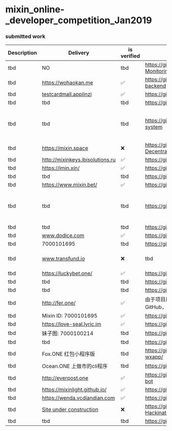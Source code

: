 # mixin_online-_developer_competition_Jan2019

### submitted work


| Description | Delivery  | is verified | github address | code is verified |
| --- | --- | --- |-------------------------------------------- |  -------------------------------------------------
| tbd| NO | tbd |	https://github.com/sumanthwhy/smart-Energy-Monitoring| tbd |
| tbd| https://wohaokan.me | ✅ | https://github.com/liusining/wohaokan.me-backend | TBD|
| tbd| [testcardmall.applinzi](https://testcardmall.applinzi.com)| ✅ | https://github.com/lijianld/superCardMall |	tbd |
| tbd| tbd| tbd | https://github.com/ewnk/grouphelper	 |	tbd |
| tbd| tbd| tbd | https://github.com/nirdesh27/regionalTransport-system	 |	❌ use EOS to create Application instead of Mixin |
| tbd| https://mixin.space| ❌ | https://github.com/kurisu-public/Mixin-Decentralization-BBS	 |	tbd |
| tbd| http://mixinkeys.ibisolutions.ru| ✅ | https://github.com/if1242/MixinKeys	 |	 tbd|
| tbd| https://imin.xin/| ✅ | https://github.com/an-lee/iminxin 	 |	tbd |
| tbd| tbd| tbd | https://github.com/cw35/random-chat	 |	tbd |
| tbd| https://www.mixin.bet/| ✅ | 	https://github.com/lotter1988/lottery |	 tbd|
| tbd| tbd| tbd | https://github.com/Alexygui/Gobang	 | ❌ use ETH to create Application instead of Mixin	 |
| tbd| tbd| tbd | 	https://github.com/exinone/exincore |	tbd |
| tbd| www.dodice.com| ✅ | https://github.com/soooooooon/rock |tbd|
| tbd| 7000101695| tbd | 	https://github.com/ExinOne/mixin-sdk-php |tbd	 |
| tbd| www.transfund.io| ❌ | tbd	 |	See the attachment below |
| tbd| https://luckybet.one/| ✅ | https://github.com/luckybetone |		tbd |
| tbd| tbd| tbd |	https://github.com/cw35/random-chat |tbd |
| tbd| tbd| tbd | https://github.com/cw35/f1bank |tbd|
| tbd| http://fer.one/| ✅ | 	由于项目属于应用类，是非开源所有没有设立GitHub，只有gitlab，不好意思 |tbd	 |
| tbd| Mixin ID: 7000101695| ✅ | https://github.com/MooooonStar/ant |tbd|
| tbd| https://love-seal.lyric.im| ✅ | https://github.com/lyricat/love-seal |tbd|
| tbd| 妹子图: 7000100214| tbd | https://github.com/lyricat/meizi-bot	 |	tbd |
| tbd| tbd| tbd | https://github.com/fox-one/f1db	 |	tbd |
| tbd| Fox.ONE 红包小程序版 | tbd | https://github.com/fox-one/foxone-luckycoin-wxapp/	 |	tbd |
| tbd| Ocean.ONE 上做市的cli程序 | tbd | https://github.com/fox-one/oobid/	 |	tbd |
| tbd|  http://everpost.one	| ✅ | https://github.com/caosbad/ever-post-mixin-bot |tbd |
| tbd| https://mixinlight.github.io/| ✅ | https://github.com/MixinLight/mixin-light-wallet |tbd|
| tbd| https://wenda.vcdiandian.com| ✅ | https://github.com/xiudongy/flarum |tbd|
| tbd| [Site under construction](https://shubhamkarala.github.io/melexa-web/)| ❌ | https://github.com/iamkumarji/MixinApp-Hackinators-  |	✅	|
| tbd| tbd| tbd | https://github.com/mkohli21/BlockGrants	 |	tbd |
